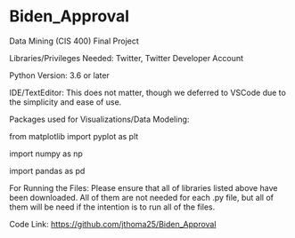 # Biden_Approval
Data Mining (CIS 400) Final Project

Libraries/Privileges Needed: Twitter, Twitter Developer Account

Python Version: 3.6 or later

IDE/TextEditor: This does not matter, though we deferred to VSCode due to the simplicity and ease of use.

Packages used for Visualizations/Data Modeling:

from matplotlib import pyplot as plt

import numpy as np

import pandas as pd

For Running the Files: Please ensure that all of libraries listed above have been downloaded. All of them are not needed for each .py file, but all of them will be need if the intention is to run all of the files.


Code Link: https://github.com/jthoma25/Biden_Approval



